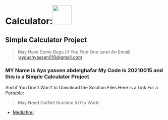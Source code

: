 # Calculator:<img src="https://play-lh.googleusercontent.com/QDHFavMhxQMz2ECDz80oRo_SqesaFA9mgPH9_vrqsU4FoUKoU-gsVSaRG1uRROZiyP4" width = "60" height="60">
## Simple Calculator Project
>May Have Some Bugs (if You Find One send An Email) :ayoushyassen010@gmail.com
### MY Name is Aya yassen abdelghafar My Code Is 20210015 and this is a Simple Calculator Project
And if You Don't Wan't to Download the Solution Files Here is a Link For a Portable:
>May Need DotNet Runtime 5.0 to Work!
+ [Mediafire!](https://www.mediafire.com/file/hioh8qixp5e2b2f/calculator+run.rar/file)
